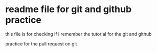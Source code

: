 # readme file for git and github practice 

this file is for checking if i remember the tutorial for the git and github


practice for the pull request on git 
